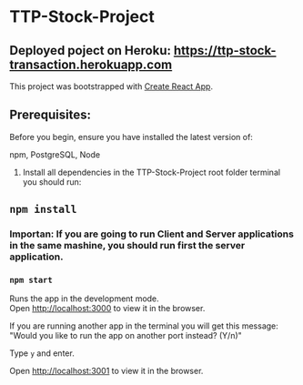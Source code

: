 # TTP-Stock-Project

## Deployed poject on Heroku: https://ttp-stock-transaction.herokuapp.com

This project was bootstrapped with [Create React App](https://github.com/facebook/create-react-app).

## Prerequisites:

Before you begin, ensure you have installed the latest version of:

npm, PostgreSQL, Node

1) Install all dependencies in the TTP-Stock-Project root folder terminal you should run:

## `npm install`

### Importan: If you are going to run Client and Server applications in the same mashine, you should run first the server application.

### `npm start`

Runs the app in the development mode.<br />
Open [http://localhost:3000](http://localhost:3000) to view it in the browser.

If you are running another app in the terminal you will get this message:
"Would you like to run the app on another port instead? (Y/n)"

Type `y` and enter.

Open [http://localhost:3001](http://localhost:3001) to view it in the browser.
